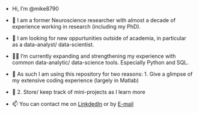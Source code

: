 - Hi, I’m @mike8790

- 🔬 I am a former Neuroscience researcher with almost a decade of experience working in research (including my PhD). 
- 👀 I am looking for new oppurtunities outside of academia, in particular as a data-analyst/ data-scientist.
- 👨‍🎓 I’m currently expanding and strengthening my experience with common data-analytic/ data-science tools. Especially Python and SQL.
- 📌 As such I am using this repository for two reasons: 1. Give a glimpse of my extensive coding experience (largely in Matlab) 
- 📌 2. Store/ keep track of mini-projects as I learn more 
- 📫 You can contact me on [LinkdedIn](https://linkedin.com/in/michael-longley-data) or by [E-mail](mailto:michael.longley87@gmail.com)

<!---
mike8790/mike8790 is a ✨ special ✨ repository because its `README.md` (this file) appears on your GitHub profile.
You can click the Preview link to take a look at your changes.
--->
